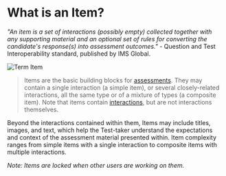 # What is an Item?

*"An item is a set of interactions (possibly empty) collected together with any supporting material and an optional set of rules for converting the candidate's response(s) into assessment outcomes."* - Question and Test Interoperability standard, published by IMS Global.


![Term Item]()

>Items are the basic building blocks for [assessments](../tests/what-is-a-test.md). They may contain a single interaction (a simple item), or several closely-related interactions, all the same type or of a mixture of types (a composite item). Note that items contain [interactions](../interactions/what-is-an-interaction.md), but are not interactions themselves. 

Beyond the interactions contained within them, Items  may include titles, images, and text, which help the Test-taker understand the expectations and context of the assessment material presented within. Item complexity ranges from simple items with a single interaction to composite items with multiple interactions.

*Note: Items are locked when other users are working on them.*
